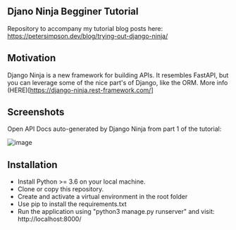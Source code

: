 ## Djano Ninja Begginer Tutorial
Repository to accompany my tutorial blog posts here: https://petersimpson.dev/blog/trying-out-django-ninja/ 

## Motivation
Django Ninja is a new framework for building APIs. It resembles FastAPI, but you can leverage some of the nice part's of Django, like the ORM. More info (HERE)[https://django-ninja.rest-framework.com/]


## Screenshots
Open API Docs auto-generated by Django Ninja from part 1 of the tutorial: 

![image](https://user-images.githubusercontent.com/40800258/123517627-fbeebe80-d699-11eb-8b52-801294d677d1.png)


## Installation
 - Install Python >= 3.6 on your local machine.
 - Clone or copy this repository.
- Create and activate a virtual environment in the root folder
- Use pip to install the requirements.txt
 - Run the application using "python3 manage.py runserver" and visit: http://localhost:8000/












